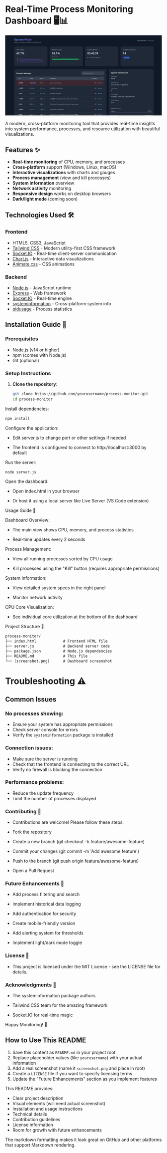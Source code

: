 # Real-Time Process Monitoring Dashboard 🖥️📊

![Dashboard Screenshot](./screenshot.png) 

A modern, cross-platform monitoring tool that provides real-time insights into system performance, processes, and resource utilization with beautiful visualizations.

## Features ✨

- **Real-time monitoring** of CPU, memory, and processes
- **Cross-platform** support (Windows, Linux, macOS)
- **Interactive visualizations** with charts and gauges
- **Process management** (view and kill processes)
- **System information** overview
- **Network activity** monitoring
- **Responsive design** works on desktop browsers
- **Dark/light mode** (coming soon)

## Technologies Used 🛠️

### Frontend
- HTML5, CSS3, JavaScript
- [Tailwind CSS](https://tailwindcss.com/) - Modern utility-first CSS framework
- [Socket.IO](https://socket.io/) - Real-time client-server communication
- [Chart.js](https://www.chartjs.org/) - Interactive data visualizations
- [Animate.css](https://animate.style/) - CSS animations

### Backend
- [Node.js](https://nodejs.org/) - JavaScript runtime
- [Express](https://expressjs.com/) - Web framework
- [Socket.IO](https://socket.io/) - Real-time engine
- [systeminformation](https://www.npmjs.com/package/systeminformation) - Cross-platform system info
- [pidusage](https://www.npmjs.com/package/pidusage) - Process statistics

## Installation Guide 🚀

### Prerequisites
- Node.js (v14 or higher)
- npm (comes with Node.js)
- Git (optional)

### Setup Instructions

1. **Clone the repository**:
   
   ```bash
   git clone https://github.com/yourusername/process-monitor.git
   cd process-monitor
   
Install dependencies:

```bash
npm install
```

Configure the application:

- Edit server.js to change port or other settings if needed

- The frontend is configured to connect to http://localhost:3000 by default

Run the server:

```bash
node server.js
```

Open the dashboard:

- Open index.html in your browser

- Or host it using a local server like Live Server (VS Code extension)

Usage Guide 📖

Dashboard Overview:

- The main view shows CPU, memory, and process statistics

- Real-time updates every 2 seconds

Process Management:

- View all running processes sorted by CPU usage

- Kill processes using the "Kill" button (requires appropriate permissions)

System Information:

- View detailed system specs in the right panel

- Monitor network activity

CPU Core Visualization:

- See individual core utilization at the bottom of the dashboard

Project Structure 📂
```
process-monitor/
├── index.html            # Frontend HTML file
├── server.js             # Backend server code
├── package.json          # Node.js dependencies
├── README.md             # This file
└── (screenshot.png)      # Dashboard screenshot
```


# Troubleshooting ⚠️

## Common Issues

### No processes showing:
- Ensure your system has appropriate permissions
- Check server console for errors
- Verify the `systeminformation` package is installed

### Connection issues:
- Make sure the server is running
- Check that the frontend is connecting to the correct URL
- Verify no firewall is blocking the connection

### Performance problems:
- Reduce the update frequency
- Limit the number of processes displayed

### Contributing 🤝
- Contributions are welcome! Please follow these steps:

- Fork the repository

- Create a new branch (git checkout -b feature/awesome-feature)

- Commit your changes (git commit -m 'Add awesome feature')

- Push to the branch (git push origin feature/awesome-feature)

- Open a Pull Request

### Future Enhancements 🔮
- Add process filtering and search

- Implement historical data logging

- Add authentication for security

- Create mobile-friendly version

- Add alerting system for thresholds

- Implement light/dark mode toggle

### License 📜
- This project is licensed under the MIT License - see the LICENSE file for details.

### Acknowledgments 🙏
- The systeminformation package authors

- Tailwind CSS team for the amazing framework

- Socket.IO for real-time magic

Happy Monitoring! 🎉


## How to Use This README

1. Save this content as `README.md` in your project root
2. Replace placeholder values (like `yourusername`) with your actual information
3. Add a real screenshot (name it `screenshot.png` and place in root)
4. Create a `LICENSE` file if you want to specify licensing terms
5. Update the "Future Enhancements" section as you implement features

This README provides:
- Clear project description
- Visual elements (will need actual screenshot)
- Installation and usage instructions
- Technical details
- Contribution guidelines
- License information
- Room for growth with future enhancements

The markdown formatting makes it look great on GitHub and other platforms that support Markdown rendering.
